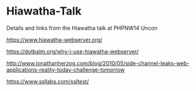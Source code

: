 Hiawatha-Talk
=============

Details and links from the Hiawatha talk at PHPNW14 Uncon


https://www.hiawatha-webserver.org/

https://dotbalm.org/why-i-use-hiawatha-webserver/

http://www.jonathanherzog.com/blog/2010/05/side-channel-leaks-web-applications-reality-today-challenge-tomorrow

https://www.ssllabs.com/ssltest/
